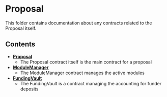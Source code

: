 # Proposal

This folder contains documentation about any contracts related to the Proposal itself.

## Contents

- **[Proposal](Proposal.md)**
  - The Proposal contract itself is the main contract for a proposal
- **[ModuleManager](ModuleManager.md)**
  - The ModuleManager contract manages the active modules
- **[FundingVault](FundingVault.md)**
  - The FundingVault is a contract managing the accounting for funder deposits
